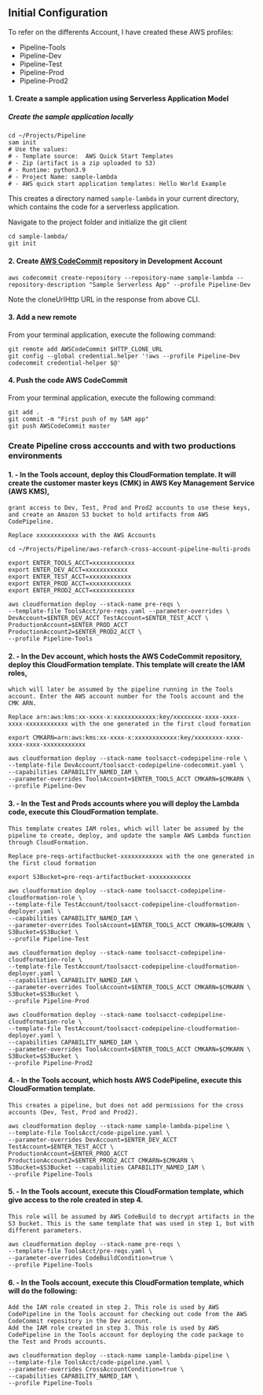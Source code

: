 ## Initial Configuration
To refer on the differents Account, I have created these AWS profiles:
- Pipeline-Tools
- Pipeline-Dev
- Pipeline-Test
- Pipeline-Prod
- Pipeline-Prod2


#### 1. Create a sample application using Serverless Application Model

##### Create the sample application locally

```console
cd ~/Projects/Pipeline
sam init 
# Use the values: 
# - Template source:  AWS Quick Start Templates
# - Zip (artifact is a zip uploaded to S3)
# - Runtime: python3.9
# - Project Name: sample-lambda
# - AWS quick start application templates: Hello World Example
```

This creates a directory named `sample-lambda` in your current directory, which contains the code for a serverless application.

Navigate to the project folder and initialize the git client
```console
cd sample-lambda/
git init
```

#### 2. Create [AWS CodeCommit](code-commit-url) repository in Development Account

```console
aws codecommit create-repository --repository-name sample-lambda --repository-description "Sample Serverless App" --profile Pipeline-Dev
```

Note the cloneUrlHttp URL in the response from above CLI.

#### 3. Add a new remote

From your terminal application, execute the following command:

```console
git remote add AWSCodeCommit $HTTP_CLONE_URL
git config --global credential.helper '!aws --profile Pipeline-Dev codecommit credential-helper $@'
```

#### 4. Push the code AWS CodeCommit

From your terminal application, execute the following command:

```console
git add .
git commit -m "First push of my SAM app"
git push AWSCodeCommit master
```

### Create Pipeline cross acccounts and with two productions environments

#### 1. - In the Tools account, deploy this CloudFormation template. It will create the customer master keys (CMK) in AWS Key Management Service (AWS KMS), 
    grant access to Dev, Test, Prod and Prod2 accounts to use these keys, and create an Amazon S3 bucket to hold artifacts from AWS CodePipeline.
    
    Replace xxxxxxxxxxxx with the AWS Accounts

```console
cd ~/Projects/Pipeline/aws-refarch-cross-account-pipeline-multi-prods

export ENTER_TOOLS_ACCT=xxxxxxxxxxxx
export ENTER_DEV_ACCT=xxxxxxxxxxxx
export ENTER_TEST_ACCT=xxxxxxxxxxxx
export ENTER_PROD_ACCT=xxxxxxxxxxxx
export ENTER_PROD2_ACCT=xxxxxxxxxxxx

aws cloudformation deploy --stack-name pre-reqs \
--template-file ToolsAcct/pre-reqs.yaml --parameter-overrides \
DevAccount=$ENTER_DEV_ACCT TestAccount=$ENTER_TEST_ACCT \
ProductionAccount=$ENTER_PROD_ACCT ProductionAccount2=$ENTER_PROD2_ACCT \
--profile Pipeline-Tools
```

#### 2. - In the Dev account, which hosts the AWS CodeCommit repository, deploy this CloudFormation template. This template will create the IAM roles, 
    which will later be assumed by the pipeline running in the Tools account. Enter the AWS account number for the Tools account and the CMK ARN.
    
    Replace arn:aws:kms:xx-xxxx-x:xxxxxxxxxxxx:key/xxxxxxxx-xxxx-xxxx-xxxx-xxxxxxxxxxxx with the one generated in the first cloud formation

```console
export CMKARN=arn:aws:kms:xx-xxxx-x:xxxxxxxxxxxx:key/xxxxxxxx-xxxx-xxxx-xxxx-xxxxxxxxxxxx

aws cloudformation deploy --stack-name toolsacct-codepipeline-role \
--template-file DevAccount/toolsacct-codepipeline-codecommit.yaml \
--capabilities CAPABILITY_NAMED_IAM \
--parameter-overrides ToolsAccount=$ENTER_TOOLS_ACCT CMKARN=$CMKARN \
--profile Pipeline-Dev
```

#### 3. - In the Test and Prods accounts where you will deploy the Lambda code, execute this CloudFormation template. 
    This template creates IAM roles, which will later be assumed by the pipeline to create, deploy, and update the sample AWS Lambda function through CloudFormation.

    Replace pre-reqs-artifactbucket-xxxxxxxxxxxx with the one generated in the first cloud formation

```console
export S3Bucket=pre-reqs-artifactbucket-xxxxxxxxxxxx

aws cloudformation deploy --stack-name toolsacct-codepipeline-cloudformation-role \
--template-file TestAccount/toolsacct-codepipeline-cloudformation-deployer.yaml \
--capabilities CAPABILITY_NAMED_IAM \
--parameter-overrides ToolsAccount=$ENTER_TOOLS_ACCT CMKARN=$CMKARN \
S3Bucket=$S3Bucket \
--profile Pipeline-Test

aws cloudformation deploy --stack-name toolsacct-codepipeline-cloudformation-role \
--template-file TestAccount/toolsacct-codepipeline-cloudformation-deployer.yaml \
--capabilities CAPABILITY_NAMED_IAM \
--parameter-overrides ToolsAccount=$ENTER_TOOLS_ACCT CMKARN=$CMKARN \
S3Bucket=$S3Bucket \
--profile Pipeline-Prod

aws cloudformation deploy --stack-name toolsacct-codepipeline-cloudformation-role \
--template-file TestAccount/toolsacct-codepipeline-cloudformation-deployer.yaml \
--capabilities CAPABILITY_NAMED_IAM \
--parameter-overrides ToolsAccount=$ENTER_TOOLS_ACCT CMKARN=$CMKARN \
S3Bucket=$S3Bucket \
--profile Pipeline-Prod2
```

#### 4. - In the Tools account, which hosts AWS CodePipeline, execute this CloudFormation template. 
    This creates a pipeline, but does not add permissions for the cross accounts (Dev, Test, Prod and Prod2).

```console
aws cloudformation deploy --stack-name sample-lambda-pipeline \
--template-file ToolsAcct/code-pipeline.yaml \
--parameter-overrides DevAccount=$ENTER_DEV_ACCT TestAccount=$ENTER_TEST_ACCT \
ProductionAccount=$ENTER_PROD_ACCT ProductionAccount2=$ENTER_PROD2_ACCT CMKARN=$CMKARN \
S3Bucket=$S3Bucket --capabilities CAPABILITY_NAMED_IAM \
--profile Pipeline-Tools
```

#### 5. - In the Tools account, execute this CloudFormation template, which give access to the role created in step 4. 
    This role will be assumed by AWS CodeBuild to decrypt artifacts in the S3 bucket. This is the same template that was used in step 1, but with different parameters.

```console
aws cloudformation deploy --stack-name pre-reqs \
--template-file ToolsAcct/pre-reqs.yaml \
--parameter-overrides CodeBuildCondition=true \
--profile Pipeline-Tools
```

#### 6. - In the Tools account, execute this CloudFormation template, which will do the following:
    Add the IAM role created in step 2. This role is used by AWS CodePipeline in the Tools account for checking out code from the AWS CodeCommit repository in the Dev account.
    Add the IAM role created in step 3. This role is used by AWS CodePipeline in the Tools account for deploying the code package to the Test and Prods accounts.

```console
aws cloudformation deploy --stack-name sample-lambda-pipeline \
--template-file ToolsAcct/code-pipeline.yaml \
--parameter-overrides CrossAccountCondition=true \
--capabilities CAPABILITY_NAMED_IAM \
--profile Pipeline-Tools
```